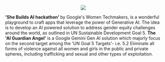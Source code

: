 <div align="center">
    <img src="https://d112y698adiu2z.cloudfront.net/photos/production/challenge_photos/003/070/994/datas/full_width.png">
</div>

<b>'She Builds AI hackathon' </b> by Google's Women Techmakers, is a wonderful playground to craft apps that leverage the power of Generative AI. The idea is to develop an AI powered solution to address gender equity challenges around the world, as outlined in UN Sustainable Development Goal 5. 
<b>The 'AI Guardian Angel'</b> is a Google Gemini Gen AI solution which majorly focus on the second target among the 'UN Goal 5 Targets'- i.e. 5.2 Eliminate all forms of violence against all women and girls in the public and private spheres, including trafficking and sexual and other types of exploitation.
